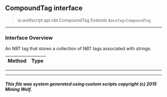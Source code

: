 ## CompoundTag __interface__

>io.wolfscript.api.nbt.CompoundTag
>Extends `BaseTag<CompoundTag`

---

### Interface Overview

An NBT tag that stores a collection of NBT tags associated with strings.

Method | Type   
--- | :--- 



---

---


##### This file was system generated using custom scripts copyright (c) 2015 Mining Wolf.
	

